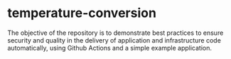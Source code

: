# temperature-conversion
The objective of the repository is to demonstrate best practices to ensure security and quality in the delivery of application and infrastructure code automatically, using Github Actions and a simple example application.
